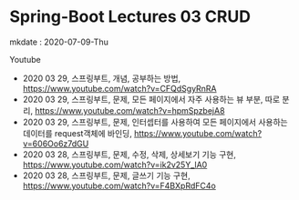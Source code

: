 # Spring-Boot Lectures 03 CRUD

mkdate : 2020-07-09-Thu

Youtube

- 2020 03 29, 스프링부트, 개념, 공부하는 방법, https://www.youtube.com/watch?v=CFQdSgyRnRA
- 2020 03 29, 스프링부트, 문제, 모든 페이지에서 자주 사용하는 뷰 부분, 따로 분리, https://www.youtube.com/watch?v=hpmSpzbejA8
- 2020 03 29, 스프링부트, 문제, 인터셉터를 사용하여 모든 페이지에서 사용하는 데이터를 request객체에 바인딩, https://www.youtube.com/watch?v=606Oo6z7dGU
- 2020 03 28, 스프링부트, 문제, 수정, 삭제, 상세보기 기능 구현, https://www.youtube.com/watch?v=ik2v25Y_lA0
- 2020 03 28, 스프링부트, 문제, 글쓰기 기능 구현, https://www.youtube.com/watch?v=F4BXpRdFC4o

##

